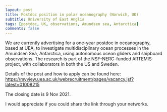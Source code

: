 ```yaml
---
layout: post
title: Postdoc position in polar oceanography (Norwich, UK)
subtitle: University of East Anglia
tags: [postdoc, UK, observations, Amundsen sea, Antarctica]
comments: false
---
```


We are currently advertising for a one-year postdoc in oceanography, based at UEA, to investigate multidisciplinary ocean processes in the Amundsen Sea, Antarctica, using autonomous ocean gliders and shipboard observations. The research is part of the NSF-NERC-funded ARTEMIS project, with collaborators in both the US and Sweden.

Details of the post and how to apply can be found here: https://myview.uea.ac.uk/webrecruitment/pages/vacancy.jsf?latest=01008215 

The closing date is 9 Nov 2021.

I would appreciate if you could share the link through your networks.
